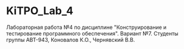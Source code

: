 # KiTPO_Lab_4
Лабораторная работа №4 по дисциплине "Конструирование и тестирование программного обеспечения". Вариант №7. Студенты группы АВТ-943, Коновалов К.О., Чернявский В.В.
